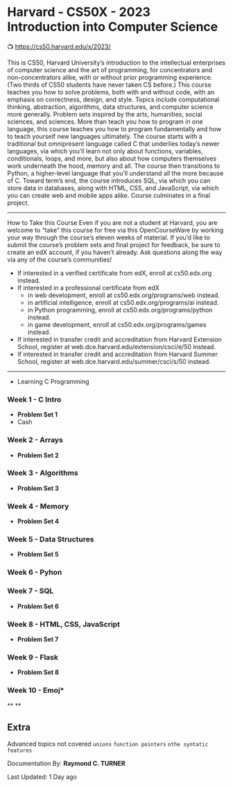 # Harvard - CS50X - 2023 Introduction into Computer Science 

📺 <https://cs50.harvard.edu/x/2023/>

This is CS50, Harvard University’s introduction to the intellectual enterprises of computer science and the art of programming, for concentrators and non-concentrators alike, with or without prior programming experience. (Two thirds of CS50 students have never taken CS before.) This course teaches you how to solve problems, both with and without code, with an emphasis on correctness, design, and style. Topics include computational thinking, abstraction, algorithms, data structures, and computer science more generally. Problem sets inspired by the arts, humanities, social sciences, and sciences. More than teach you how to program in one language, this course teaches you how to program fundamentally and how to teach yourself new languages ultimately. The course starts with a traditional but omnipresent language called C that underlies today’s newer languages, via which you’ll learn not only about functions, variables, conditionals, loops, and more, but also about how computers themselves work underneath the hood, memory and all. The course then transitions to Python, a higher-level language that you’ll understand all the more because of C. Toward term’s end, the course introduces SQL, via which you can store data in databases, along with HTML, CSS, and JavaScript, via which you can create web and mobile apps alike. Course culminates in a final project.

---

How to Take this Course
Even if you are not a student at Harvard, you are welcome to “take” this course for free via this OpenCourseWare by working your way through the course’s eleven weeks of material. If you’d like to submit the course’s problem sets and final project for feedback, be sure to create an edX account, if you haven’t already. Ask questions along the way via any of the course’s communities!

* If interested in a verified certificate from edX, enroll at cs50.edx.org instead.
* If interested in a professional certificate from edX
    * in web development, enroll at cs50.edx.org/programs/web instead.
    * in artificial intelligence, enroll at cs50.edx.org/programs/ai instead.
    * in Python programming, enroll at cs50.edx.org/programs/python instead.
    * in game development, enroll at cs50.edx.org/programs/games instead.
* If interested in transfer credit and accreditation from Harvard Extension School, register at web.dce.harvard.edu/extension/csci/e/50 instead.
* If interested in transfer credit and accreditation from Harvard Summer School, register at web.dce.harvard.edu/summer/csci/s/50 instead.

---

* Learning C Programming

### Week 1 - C Intro
* **Problem Set 1**
* Cash


### Week 2 - Arrays
- **Problem Set 2**


### Week 3 - Algorithms
- **Problem Set 3**


### Week 4 - Memory
- **Problem Set 4**


### Week 5 - Data Structures
- **Problem Set 5**


### Week 6 - Pyhon


### Week 7 - SQL
- **Problem Set 6**


### Week 8 - HTML, CSS, JavaScript
- **Problem Set 7**


### Week 9 - Flask
- **Problem Set 8**


### Week 10 - Emoj*
** 
**


## Extra 
Advanced topics not covered `unions` `function pointers` `othe syntatic features`

Documentation By: **Raymond C. TURNER**

Last Updated: 1 Day ago